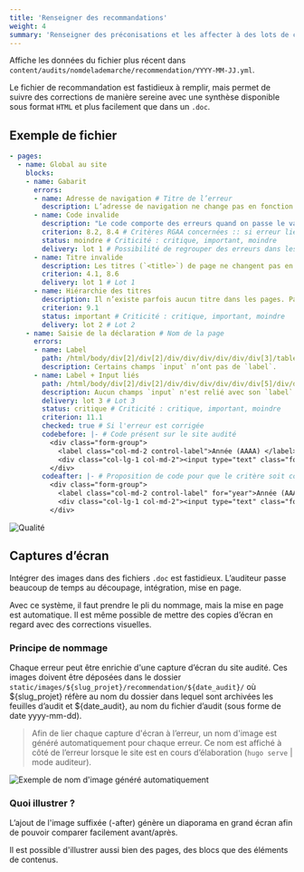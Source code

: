```yaml
---
title: 'Renseigner des recommandations'
weight: 4
summary: 'Renseigner des préconisations et les affecter à des lots de correction'
---
```


Affiche les données du fichier plus récent dans `content/audits/nomdelademarche/recommendation/YYYY-MM-JJ.yml`.

Le fichier de recommandation est fastidieux à remplir, mais permet de suivre des corrections de manière sereine avec une synthèse disponible sous format `HTML` et plus facilement que dans un `.doc`.

## Exemple de fichier

```yaml
- pages:
  - name: Global au site
    blocks:
    - name: Gabarit
      errors:
      - name: Adresse de navigation # Titre de l’erreur
        description: L’adresse de navigation ne change pas en fonction des pages.
      - name: Code invalide
        description: "Le code comporte des erreurs quand on passe le validateur : https://validator.w3.org/." # Description longue
        criterion: 8.2, 8.4 # Critères RGAA concernées :: si erreur lié à un critère, l'erreur sera reporté dans la déclaration générée
        status: moindre # Criticité : critique, important, moindre
        delivery: lot 1 # Possibilité de regrouper des erreurs dans les lots en haut de page (l'intitulé du champ est libre)
      - name: Titre invalide
        description: Les titres (`<title>`) de page ne changent pas en fonction des pages et ne sont pas pertinents.
        criterion: 4.1, 8.6
        delivery: lot 1 # Lot 1
      - name: Hiérarchie des titres
        description: Il n’existe parfois aucun titre dans les pages. Passer certains titres (haut de page)`<h3>` en `<h1>` ou ajouter des `<h1>` à toutes les pages.
        criterion: 9.1
        status: important # Criticité : critique, important, moindre
        delivery: lot 2 # Lot 2
    - name: Saisie de la déclaration # Nom de la page
      errors:
      - name: Label
        path: /html/body/div[2]/div[2]/div/div/div/div/div/div[3]/table/tbody[1]/tr/td[3]/div/input
        description: Certains champs `input` n’ont pas de `label`.
      - name: Label + Input liés
        path: /html/body/div[2]/div[2]/div/div/div/div/div/div[5]/div/div/div/div/div[2]/div[6]/label # Xpath
        description: Aucun champs `input` n'est relié avec son `label` avec une attribut `for`.
        delivery: lot 3 # Lot 3
        status: critique # Criticité : critique, important, moindre
        criterion: 11.1
        checked: true # Si l'erreur est corrigée
        codebefore: |- # Code présent sur le site audité
          <div class="form-group">
            <label class="col-md-2 control-label">Année (AAAA) </label>
            <div class="col-lg-1 col-md-2"><input type="text" class="form-control"></div>
          </div>
        codeafter: |- # Proposition de code pour que le critère soit conforme
          <div class="form-group">
            <label class="col-md-2 control-label" for="year">Année (AAAA) </label>
            <div class="col-lg-1 col-md-2"><input type="text" class="form-control" id="year"></div>
          </div>
```

![Qualité](/frago/images/qualite.png)

## Captures d’écran

Intégrer des images dans des fichiers `.doc` est fastidieux. L’auditeur passe beaucoup de temps au découpage, intégration, mise en page.

Avec ce système, il faut prendre le pli du nommage, mais la mise en page est automatique. Il est même possible de mettre des copies d’écran en regard avec des corrections visuelles.

### Principe de nommage

Chaque erreur peut être enrichie d'une capture d’écran du site audité. Ces images doivent être
déposées dans le dossier `static/images/${slug_projet}/recommendation/${date_audit}/` où ${slug_projet}
réfère au nom du dossier dans lequel sont archivées les feuilles d’audit et ${date_audit}, au nom
du fichier d’audit (sous forme de date yyyy-mm-dd).

> Afin de lier chaque capture d'écran à l’erreur, un nom d'image est généré automatiquement pour chaque
erreur. Ce nom est affiché à côté de l’erreur lorsque le site est en cours d’élaboration (`hugo serve` | mode auditeur).

![Exemple de nom d'image généré automatiquement](/frago/images/nom-capture-recommandation.png)

### Quoi illustrer ?

L’ajout de l'image suffixée (-after) génère un diaporama en grand écran afin de pouvoir comparer facilement avant/après.

Il est possible d'illustrer aussi bien des pages, des blocs que des éléments de contenus.



